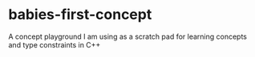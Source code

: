 # babies-first-concept
A concept playground I am using as a scratch pad for learning concepts and type constraints in C++
